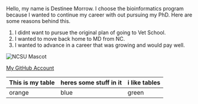 Hello, my name is Destinee Morrow.
I choose the bioinformatics program because I wanted to continue my career with out pursuing my PhD.
Here are some reasons behind this.
1. I didnt want to pursue the original plan of going to Vet School.
1. I wanted to move back home to MD from NC.
1. I wanted to advance in a career that was growing and would pay well. 

![NCSU Mascot](/images/tuffy.png) 

[My GitHub Account](https://github.com/destsummer)

This is my table | heres some stuff in it | i like tables
------|--------|--------
orange | blue | green
